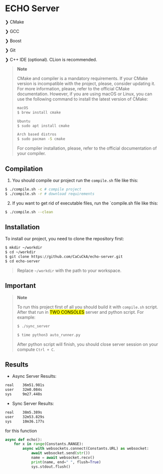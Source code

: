 
# ECHO Server

❯ CMake

❯ GCC

❯ Boost

❯ Git

❯ C++ IDE (optional). CLion is recommended.

> **Note**
>
> CMake and compiler is a mandatory requirements. If your CMake version is incompatible with the project,
> please, consider updating it. For more information, please, refer to the official CMake documentation.
> However, if you are using macOS or Linux, you can use the following command to install the latest version of CMake:
>
> ```bash
> macOS
> $ brew install cmake
> ```
>
> ```bash
> Ubuntu
> $ sudo apt install cmake
> ```
>
> ```bash
> Arch based distros
> $ sudo pacman -S cmake
> ```
>
> For compiler installation, please, refer to the official documentation of your compiler.


## Compilation

1. You should compile our project run the `compile.sh` file like this:
```bash
$ ./compile.sh -c # compile project
$ ./compile.sh -r # download requirements
```
2. If you want to get rid of executable files, run the `compile.sh file like this:
```bash
$ ./compile.sh --clean
```

## Installation

To install our project, you need to clone the repository first:
```bash
$ mkdir ~/workdir
$ cd ~/workdir
$ git clone https://github.com/CaCuCkA/echo-server.git
$ cd echo-server
```

> Replace `~/workdir` with the path to your workspace.

## Important 
> **Note**
> 
>To run this project first of all you should build it with `compile.sh` script. After that run in <mark>TWO CONSOLES</mark>
> server and python script. For example:
> ```bash
> $ ./sync_server
> ```
> ```bash
> $ time python3 auto_runner.py
> ```
> 
> After python script will finish, you should close server session on your compute `Ctrl + C`.
> 
## Results
* Async Server Results:
```bash
real    36m51.981s
user    32m0.084s
sys     9m27.448s
```

* Sync Server Results:
```bash
real    38m5.389s
user    32m53.829s
sys     10m36.177s
```

for this function 
```python
async def echo():
    for x in range(Constants.RANGE):
        async with websockets.connect(Constants.URL) as websocket:
            await websocket.send(str())
            name = await websocket.recv()
            print(name, end=" ", flush=True)
            sys.stdout.flush()
```
